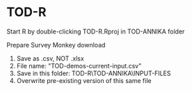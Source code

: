 # TOD-R

Start R by double-clicking TOD-R.Rproj in TOD-ANNIKA folder

Prepare Survey Monkey download
1. Save as .csv, NOT .xlsx
2. File name: "TOD-demos-current-input.csv"
3. Save in this folder: TOD-R\TOD-ANNIKA\INPUT-FILES
4. Overwrite pre-existing version of this same file
